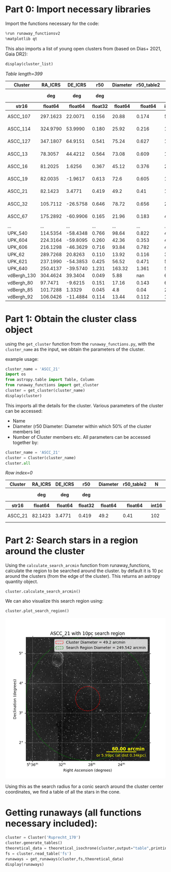 # Part 0: Import necessary libraries
Import the functions necessary for the code:

```python
%run runaway_functionsv2
%matplotlib qt
```

This also imports a list of young open clusters from (based on Dias+ 2021, Gaia DR2):
```python
display(cluster_list)
```
<div><i>Table length=399</i>
<table id="table1978026515312" class="table-striped table-bordered table-condensed">
<thead><tr><th>Cluster</th><th>RA_ICRS</th><th>DE_ICRS</th><th>r50</th><th>Diameter</th><th>r50_table2</th><th>N</th><th>pmRA</th><th>e_pmRA</th><th>pmDE</th><th>e_pmDE</th><th>Plx</th><th>e_Plx</th><th>RV</th><th>e_RV</th><th>NRV</th><th>Dist</th><th>e_Dist</th><th>logage</th><th>e_logage</th><th>__Fe_H_</th><th>e__Fe_H_</th><th>Av</th><th>e_Av</th><th>FileName</th><th>SimbadName</th><th>_RA.icrs</th><th>_DE.icrs</th></tr></thead>
<thead><tr><th></th><th>deg</th><th>deg</th><th>deg</th><th></th><th></th><th></th><th>mas / yr</th><th>mas / yr</th><th>mas / yr</th><th>mas / yr</th><th>mas</th><th>mas</th><th>km / s</th><th>km / s</th><th></th><th>pc</th><th>pc</th><th>log(yr)</th><th>log(yr)</th><th></th><th></th><th>mag</th><th>mag</th><th></th><th></th><th>deg</th><th>deg</th></tr></thead>
<thead><tr><th>str16</th><th>float64</th><th>float64</th><th>float32</th><th>float64</th><th>float64</th><th>int16</th><th>float32</th><th>float32</th><th>float32</th><th>float32</th><th>float32</th><th>float32</th><th>float64</th><th>float32</th><th>int16</th><th>int16</th><th>int16</th><th>float32</th><th>float32</th><th>float32</th><th>float32</th><th>float32</th><th>float32</th><th>str30</th><th>str31</th><th>float64</th><th>float64</th></tr></thead>
<tr><td>ASCC_107</td><td>297.1623</td><td>22.0071</td><td>0.156</td><td>20.88</td><td>0.174</td><td>59</td><td>-0.144</td><td>0.135</td><td>-5.158</td><td>0.141</td><td>1.118</td><td>0.055</td><td>--</td><td>--</td><td>--</td><td>864</td><td>30</td><td>7.440</td><td>0.121</td><td>0.353</td><td>0.103</td><td>1.372</td><td>0.129</td><td>clusters1/ASCC_107.dat</td><td>[KPR2005] 107</td><td>297.1623</td><td>22.0071</td></tr>
<tr><td>ASCC_114</td><td>324.9790</td><td>53.9990</td><td>0.180</td><td>25.92</td><td>0.216</td><td>149</td><td>-3.754</td><td>0.210</td><td>-3.435</td><td>0.145</td><td>1.063</td><td>0.039</td><td>--</td><td>--</td><td>--</td><td>911</td><td>12</td><td>7.632</td><td>0.271</td><td>0.035</td><td>0.078</td><td>1.216</td><td>0.091</td><td>clusters1/ASCC_114.dat</td><td>[KPR2005] 114</td><td>324.9790</td><td>53.9990</td></tr>
<tr><td>ASCC_127</td><td>347.1807</td><td>64.9151</td><td>0.541</td><td>75.24</td><td>0.627</td><td>113</td><td>7.490</td><td>0.261</td><td>-1.781</td><td>0.319</td><td>2.618</td><td>0.080</td><td>-11.267</td><td>2.676</td><td>16</td><td>365</td><td>10</td><td>7.496</td><td>0.131</td><td>0.152</td><td>0.115</td><td>0.668</td><td>0.080</td><td>clusters1/ASCC_127.dat</td><td>[KPR2005] 127</td><td>347.1806</td><td>64.9151</td></tr>
<tr><td>ASCC_13</td><td>78.3057</td><td>44.4212</td><td>0.564</td><td>73.08</td><td>0.609</td><td>110</td><td>-0.477</td><td>0.111</td><td>-1.737</td><td>0.108</td><td>0.899</td><td>0.076</td><td>--</td><td>--</td><td>--</td><td>1066</td><td>26</td><td>7.615</td><td>0.098</td><td>-0.075</td><td>0.078</td><td>0.915</td><td>0.027</td><td>clusters1/ASCC_13.dat</td><td>[KPR2005] 13</td><td>78.3057</td><td>44.4212</td></tr>
<tr><td>ASCC_16</td><td>81.2025</td><td>1.6256</td><td>0.367</td><td>45.12</td><td>0.376</td><td>207</td><td>1.363</td><td>0.280</td><td>0.002</td><td>0.274</td><td>2.844</td><td>0.113</td><td>21.308</td><td>1.696</td><td>12</td><td>348</td><td>3</td><td>7.088</td><td>0.061</td><td>-0.062</td><td>0.069</td><td>0.224</td><td>0.045</td><td>clusters1/ASCC_16.dat</td><td>[KPR2005] 16</td><td>81.2025</td><td>1.6256</td></tr>
<tr><td>ASCC_19</td><td>82.0035</td><td>-1.9617</td><td>0.613</td><td>72.6</td><td>0.605</td><td>173</td><td>1.112</td><td>0.263</td><td>-1.303</td><td>0.241</td><td>2.756</td><td>0.088</td><td>23.576</td><td>2.719</td><td>10</td><td>356</td><td>2</td><td>7.139</td><td>0.030</td><td>0.076</td><td>0.077</td><td>0.189</td><td>0.043</td><td>clusters1/ASCC_19.dat</td><td>[KPR2005] 19</td><td>82.0035</td><td>-1.9617</td></tr>
<tr><td>ASCC_21</td><td>82.1423</td><td>3.4771</td><td>0.419</td><td>49.2</td><td>0.41</td><td>102</td><td>1.381</td><td>0.292</td><td>-0.610</td><td>0.237</td><td>2.893</td><td>0.132</td><td>15.313</td><td>3.818</td><td>8</td><td>343</td><td>5</td><td>7.102</td><td>0.038</td><td>-0.008</td><td>0.029</td><td>0.236</td><td>0.048</td><td>clusters1/ASCC_21.dat</td><td>[KPR2005] 21</td><td>82.1423</td><td>3.4771</td></tr>
<tr><td>ASCC_32</td><td>105.7112</td><td>-26.5758</td><td>0.646</td><td>78.72</td><td>0.656</td><td>255</td><td>-3.317</td><td>0.232</td><td>3.475</td><td>0.126</td><td>1.240</td><td>0.067</td><td>34.607</td><td>4.624</td><td>10</td><td>792</td><td>11</td><td>7.432</td><td>0.022</td><td>-0.003</td><td>0.048</td><td>0.220</td><td>0.019</td><td>clusters1/ASCC_32.dat</td><td>[KPR2005] 32</td><td>105.7112</td><td>-26.5758</td></tr>
<tr><td>ASCC_67</td><td>175.2892</td><td>-60.9906</td><td>0.165</td><td>21.96</td><td>0.183</td><td>46</td><td>-6.775</td><td>0.064</td><td>0.925</td><td>0.059</td><td>0.482</td><td>0.026</td><td>--</td><td>--</td><td>--</td><td>1921</td><td>89</td><td>7.483</td><td>0.227</td><td>0.215</td><td>0.095</td><td>0.810</td><td>0.044</td><td>clusters1/ASCC_67.dat</td><td>[KPR2005] 67</td><td>175.2893</td><td>-60.9906</td></tr>
<tr><td>...</td><td>...</td><td>...</td><td>...</td><td>...</td><td>...</td><td>...</td><td>...</td><td>...</td><td>...</td><td>...</td><td>...</td><td>...</td><td>...</td><td>...</td><td>...</td><td>...</td><td>...</td><td>...</td><td>...</td><td>...</td><td>...</td><td>...</td><td>...</td><td>...</td><td>...</td><td>...</td><td>...</td></tr>
<tr><td>UPK_540</td><td>114.5354</td><td>-58.4348</td><td>0.766</td><td>98.64</td><td>0.822</td><td>48</td><td>-4.815</td><td>0.212</td><td>7.661</td><td>0.210</td><td>2.663</td><td>0.097</td><td>14.456</td><td>3.188</td><td>3</td><td>365</td><td>4</td><td>7.513</td><td>0.043</td><td>-0.008</td><td>0.070</td><td>0.448</td><td>0.071</td><td>clusters1/UPK_540.dat</td><td>UPK 540</td><td>114.5354</td><td>-58.4348</td></tr>
<tr><td>UPK_604</td><td>224.3164</td><td>-59.8095</td><td>0.260</td><td>42.36</td><td>0.353</td><td>43</td><td>-4.548</td><td>0.144</td><td>-3.711</td><td>0.199</td><td>1.307</td><td>0.079</td><td>--</td><td>--</td><td>--</td><td>745</td><td>9</td><td>7.113</td><td>0.492</td><td>-0.209</td><td>0.314</td><td>1.773</td><td>0.417</td><td>clusters1/UPK_604.dat</td><td>UPK 604</td><td>224.3164</td><td>-59.8095</td></tr>
<tr><td>UPK_606</td><td>216.1298</td><td>-46.3629</td><td>0.716</td><td>93.84</td><td>0.782</td><td>46</td><td>-20.147</td><td>0.688</td><td>-16.551</td><td>0.686</td><td>5.882</td><td>0.184</td><td>10.435</td><td>2.725</td><td>7</td><td>167</td><td>2</td><td>7.231</td><td>0.142</td><td>-0.052</td><td>0.175</td><td>0.133</td><td>0.284</td><td>clusters1/UPK_606.dat</td><td>UPK 606</td><td>216.1299</td><td>-46.3628</td></tr>
<tr><td>UPK_62</td><td>289.7268</td><td>20.8263</td><td>0.110</td><td>13.92</td><td>0.116</td><td>33</td><td>-0.452</td><td>0.111</td><td>-5.418</td><td>0.128</td><td>1.075</td><td>0.056</td><td>--</td><td>--</td><td>--</td><td>885</td><td>21</td><td>7.039</td><td>0.246</td><td>0.021</td><td>0.254</td><td>3.421</td><td>0.257</td><td>clusters1/UPK_62.dat</td><td>UPK 62</td><td>289.7268</td><td>20.8263</td></tr>
<tr><td>UPK_621</td><td>237.1990</td><td>-54.3853</td><td>0.425</td><td>56.52</td><td>0.471</td><td>57</td><td>-2.471</td><td>0.150</td><td>-3.101</td><td>0.100</td><td>1.126</td><td>0.058</td><td>--</td><td>--</td><td>--</td><td>878</td><td>32</td><td>7.559</td><td>0.229</td><td>0.150</td><td>0.134</td><td>0.942</td><td>0.206</td><td>clusters1/UPK_621.dat</td><td>UPK 621</td><td>237.1990</td><td>-54.3853</td></tr>
<tr><td>UPK_640</td><td>250.4137</td><td>-39.5740</td><td>1.231</td><td>163.32</td><td>1.361</td><td>540</td><td>-12.014</td><td>0.917</td><td>-21.350</td><td>0.779</td><td>5.666</td><td>0.239</td><td>1.174</td><td>2.002</td><td>50</td><td>173</td><td>1</td><td>7.379</td><td>0.091</td><td>0.149</td><td>0.102</td><td>0.189</td><td>0.101</td><td>clusters1/UPK_640.dat</td><td>UPK 640</td><td>250.4138</td><td>-39.5739</td></tr>
<tr><td>vdBergh_130</td><td>304.4624</td><td>39.3404</td><td>0.049</td><td>5.88</td><td>nan</td><td>62</td><td>-3.609</td><td>0.308</td><td>-5.075</td><td>0.292</td><td>0.521</td><td>0.154</td><td>--</td><td>--</td><td>--</td><td>1456</td><td>240</td><td>6.974</td><td>0.091</td><td>-0.029</td><td>0.163</td><td>2.356</td><td>0.042</td><td>clusters2/vdBergh_130.dat</td><td>Cl VDB 130</td><td>304.4624</td><td>39.3404</td></tr>
<tr><td>vdBergh_80</td><td>97.7471</td><td>-9.6215</td><td>0.151</td><td>17.16</td><td>0.143</td><td>60</td><td>-3.285</td><td>0.430</td><td>0.481</td><td>0.361</td><td>1.026</td><td>0.112</td><td>--</td><td>--</td><td>--</td><td>947</td><td>2</td><td>6.790</td><td>0.046</td><td>-0.148</td><td>0.091</td><td>1.726</td><td>0.219</td><td>clusters1/vdBergh_80.dat</td><td>Cl VDB 80</td><td>97.7471</td><td>-9.6215</td></tr>
<tr><td>vdBergh_85</td><td>101.7288</td><td>1.3329</td><td>0.045</td><td>4.8</td><td>0.04</td><td>29</td><td>-0.973</td><td>0.147</td><td>0.345</td><td>0.164</td><td>0.550</td><td>0.049</td><td>--</td><td>--</td><td>--</td><td>1720</td><td>167</td><td>7.104</td><td>0.125</td><td>-0.055</td><td>0.124</td><td>1.206</td><td>0.270</td><td>clusters1/vdBergh_85.dat</td><td>Cl VDB 85</td><td>101.7288</td><td>1.3329</td></tr>
<tr><td>vdBergh_92</td><td>106.0426</td><td>-11.4884</td><td>0.114</td><td>13.44</td><td>0.112</td><td>154</td><td>-4.539</td><td>0.219</td><td>1.607</td><td>0.211</td><td>0.834</td><td>0.091</td><td>27.580</td><td>6.680</td><td>2</td><td>1114</td><td>42</td><td>6.749</td><td>0.074</td><td>0.025</td><td>0.087</td><td>0.984</td><td>0.062</td><td>clusters1/vdBergh_92.dat</td><td>Cl VDB 92</td><td>106.0426</td><td>-11.4884</td></tr>
</table></div>

# Part 1: Obtain the cluster class object

using the `get_cluster` function from the `runaway_functions.py`, with the `cluster_name` as the input, we obtain the parameters of the cluster.

example usage:
```python
cluster_name = 'ASCC_21'
import os
from astropy.table import Table, Column
from runaway_functions import get_cluster
cluster = get_cluster(cluster_name)
display(cluster)
```

This imports all the details for the cluster.
Various parameters of the cluster can be accessed:
- Name
- Diameter (r50 Diameter: Diameter within which 50% of the cluster members lie)
- Number of Cluster members etc.
All parameters can be accessed together by:

```python
cluster_name = 'ASCC_21'
cluster = Cluster(cluster_name)
cluster.all
```
<i>Row index=0</i>
<table id="table2364314290064">
<thead><tr><th>Cluster</th><th>RA_ICRS</th><th>DE_ICRS</th><th>r50</th><th>Diameter</th><th>r50_table2</th><th>N</th><th>pmRA</th><th>e_pmRA</th><th>pmDE</th><th>e_pmDE</th><th>Plx</th><th>e_Plx</th><th>RV</th><th>e_RV</th><th>NRV</th><th>Dist</th><th>e_Dist</th><th>logage</th><th>e_logage</th><th>__Fe_H_</th><th>e__Fe_H_</th><th>Av</th><th>e_Av</th><th>FileName</th><th>SimbadName</th><th>_RA.icrs</th><th>_DE.icrs</th></tr></thead>
<thead><tr><th></th><th>deg</th><th>deg</th><th>deg</th><th></th><th></th><th></th><th>mas / yr</th><th>mas / yr</th><th>mas / yr</th><th>mas / yr</th><th>mas</th><th>mas</th><th>km / s</th><th>km / s</th><th></th><th>pc</th><th>pc</th><th>log(yr)</th><th>log(yr)</th><th></th><th></th><th>mag</th><th>mag</th><th></th><th></th><th>deg</th><th>deg</th></tr></thead>
<thead><tr><th>str16</th><th>float64</th><th>float64</th><th>float32</th><th>float64</th><th>float64</th><th>int16</th><th>float32</th><th>float32</th><th>float32</th><th>float32</th><th>float32</th><th>float32</th><th>float64</th><th>float32</th><th>int16</th><th>int16</th><th>int16</th><th>float32</th><th>float32</th><th>float32</th><th>float32</th><th>float32</th><th>float32</th><th>str30</th><th>str31</th><th>float64</th><th>float64</th></tr></thead>
<tr><td>ASCC_21</td><td>82.1423</td><td>3.4771</td><td>0.419</td><td>49.2</td><td>0.41</td><td>102</td><td>1.381</td><td>0.292</td><td>-0.610</td><td>0.237</td><td>2.893</td><td>0.132</td><td>15.313</td><td>3.818</td><td>8</td><td>343</td><td>5</td><td>7.102</td><td>0.038</td><td>-0.008</td><td>0.029</td><td>0.236</td><td>0.048</td><td>clusters1/ASCC_21.dat</td><td>[KPR2005] 21</td><td>82.1423</td><td>3.4771</td></tr>
</table>

# Part 2: Search stars in a region around the cluster

Using the `calculate_search_arcmin` function from runaway_functions, calculate the region to be searched around the cluster. by default it is $10\ \mathrm{pc}$ around the clusters (from the edge of the cluster). This returns an astropy quantity object.

```python
cluster.calculate_search_arcmin()
```

We can also visualize this search region using:

```python
cluster.plot_search_region()
```
![Figure_1.png](Figure_1.png)

Using this as the search radius for a conic search around the cluster center coordinates, we find a table of all the stars in the cone.

# Getting runaways (all functions necessary included):
```python
cluster = Cluster('Ruprecht_170')
cluster.generate_tables()
theoretical_data = theoretical_isochrone(cluster,output="table",printing=False)
fs = cluster.read_table('fs')
runaways = get_runaways(cluster,fs,theoretical_data)
display(runaways)
```

